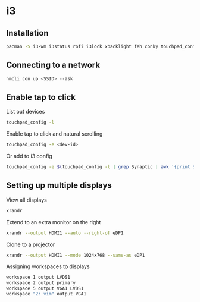 # i3

## Installation

```bash
pacman -S i3-wm i3status rofi i3lock xbacklight feh conky touchpad_config
```

## Connecting to a network

```bash
nmcli con up <SSID> --ask
```

## Enable tap to click

List out devices
```bash
touchpad_config -l
```

Enable tap to click and natural scrolling 
```bash
touchpad_config -e <dev-id>
```

Or add to i3 config

```bash
touchpad_config -e $(touchpad_config -l | grep Synaptic | awk '{print $5}' | sed -e "s/id=//")
```

## Setting up multiple displays

View all displays
```bash
xrandr
```

Extend to an extra monitor on the right
```bash
xrandr --output HDMI1 --auto --right-of eDP1
```

Clone to a projector
```bash
xrandr --output HDMI1 --mode 1024x768 --same-as eDP1
```

Assigning workspaces to displays
```bash
workspace 1 output LVDS1
workspace 2 output primary
workspace 5 output VGA1 LVDS1
workspace "2: vim" output VGA1
```